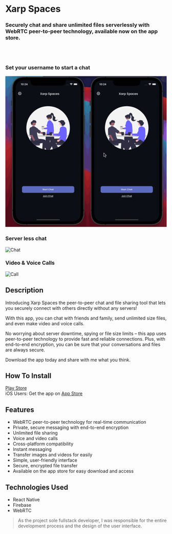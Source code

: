 # Xarp Spaces
### Securely chat and share unlimited files serverlessly with WebRTC peer-to-peer technology, available now on the app store.

<br/>
<br/>

### Set your username to start a chat
![Start](IMG/start.gif)

### Server less chat
![Chat](IMG/chat.gif)

### Video & Voice Calls
![Call](IMG/call.gif)

## Description
Introducing Xarp Spaces the peer-to-peer chat and file sharing tool that lets you securely connect with others directly without any servers!

With this app, you can chat with friends and family, send unlimited size files, and even make video and voice calls.

No worrying about server downtime, spying or file size limits – this app uses peer-to-peer technology to provide fast and reliable connections. Plus, with end-to-end encryption, you can be sure that your conversations and files are always secure. 

Download the app today and share with me what you think.

## How To Install
 [Play Store](https://play.google.com/store/apps/details?id=com.xarpspaces.android)
<br/>
iOS Users: Get the app on [App Store](https://apps.apple.com/app/xarp-spaces/id6444863755)

## Features
- WebRTC peer-to-peer technology for real-time communication
- Private, secure messaging with end-to-end encryption
- Unlimited file sharing
- Voice and video calls
- Cross-platform compatibility
- Instant messaging
- Transfer images and videos for easily
- Simple, user-friendly interface
- Secure, encrypted file transfer
- Available on the app store for easy download and access

## Technologies Used
- React Native
- Firebase
- WebRTC

> As the project sole fullstack developer, I was responsible for the entire development process and the design of the user interface.

